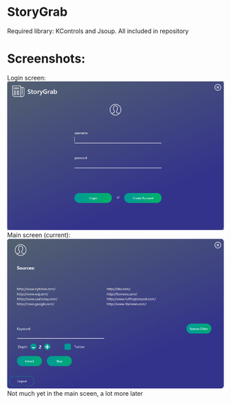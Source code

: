 # StoryGrab
Required library: KControls and Jsoup. All included in repository

# Screenshots: 
Login screen:
![alt text](screenshots/sglogin.PNG "Login screen")
Main screen (current):
![alt text](screenshots/sgmain.PNG "Main screen") 
Not much yet in the main sceen, a lot more later
